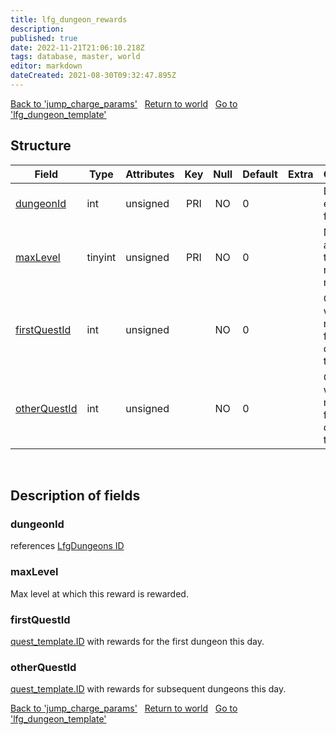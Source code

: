 ```yaml
---
title: lfg_dungeon_rewards
description: 
published: true
date: 2022-11-21T21:06:10.218Z
tags: database, master, world
editor: markdown
dateCreated: 2021-08-30T09:32:47.895Z
---
```


<a href="https://trinitycore.info/en/database/master/world/jump_charge_params" class="mt-5 v-btn v-btn--depressed v-btn--flat v-btn--outlined theme--light v-size--default darkblue--text text--lighten-3"><span class="v-btn__content"><i aria-hidden="true" class="v-icon notranslate v-icon--left mdi mdi-arrow-left theme--light"></i><span>Back to 'jump_charge_params'</span></span></a>&nbsp;&nbsp;&nbsp;<a href="https://trinitycore.info/en/database/master/world/home" class="mt-5 v-btn v-btn--depressed v-btn--flat v-btn--outlined theme--light v-size--default darkblue--text text--lighten-3"><span class="v-btn__content"><i aria-hidden="true" class="v-icon notranslate v-icon--left mdi mdi-home-outline theme--light"></i><span>Return to world</span></span></a>&nbsp;&nbsp;&nbsp;<a href="https://trinitycore.info/en/database/master/world/lfg_dungeon_template" class="mt-5 v-btn v-btn--depressed v-btn--flat v-btn--outlined theme--light v-size--default darkblue--text text--lighten-3"><span class="v-btn__content"><span>Go to 'lfg_dungeon_template'</span><i aria-hidden="true" class="v-icon notranslate v-icon--right mdi mdi-arrow-right theme--light"></i></span></a>

## Structure

| Field | Type | Attributes | Key | Null | Default | Extra | Comment |
| --- | --- | --- | :---: | :---: | --- | --- | --- |
| [dungeonId](#dungeonid) | int | unsigned | PRI | NO | 0 |  | Dungeon entry from dbc |
| [maxLevel](#maxlevel) | tinyint | unsigned | PRI | NO | 0 |  | Max level at which this reward is rewarded |
| [firstQuestId](#firstquestid) | int | unsigned |  | NO | 0 |  | Quest id with rewards for first dungeon this day |
| [otherQuestId](#otherquestid) | int | unsigned |  | NO | 0 |  | Quest id with rewards for Nth dungeon this day |
&nbsp;
## Description of fields

### dungeonId
references [LfgDungeons ID](https://wow.tools/dbc/?dbc=lfgdungeons)
&nbsp;

### maxLevel
Max level at which this reward is rewarded.
&nbsp;

### firstQuestId
[quest_template.ID](../world/quest_template#id) with rewards for the first dungeon this day.
&nbsp;

### otherQuestId
[quest_template.ID](../world/quest_template#id) with rewards for subsequent dungeons this day.
&nbsp;

<a href="https://trinitycore.info/en/database/master/world/jump_charge_params" class="mt-5 v-btn v-btn--depressed v-btn--flat v-btn--outlined theme--light v-size--default darkblue--text text--lighten-3"><span class="v-btn__content"><i aria-hidden="true" class="v-icon notranslate v-icon--left mdi mdi-arrow-left theme--light"></i><span>Back to 'jump_charge_params'</span></span></a>&nbsp;&nbsp;&nbsp;<a href="https://trinitycore.info/en/database/master/world/home" class="mt-5 v-btn v-btn--depressed v-btn--flat v-btn--outlined theme--light v-size--default darkblue--text text--lighten-3"><span class="v-btn__content"><i aria-hidden="true" class="v-icon notranslate v-icon--left mdi mdi-home-outline theme--light"></i><span>Return to world</span></span></a>&nbsp;&nbsp;&nbsp;<a href="https://trinitycore.info/en/database/master/world/lfg_dungeon_template" class="mt-5 v-btn v-btn--depressed v-btn--flat v-btn--outlined theme--light v-size--default darkblue--text text--lighten-3"><span class="v-btn__content"><span>Go to 'lfg_dungeon_template'</span><i aria-hidden="true" class="v-icon notranslate v-icon--right mdi mdi-arrow-right theme--light"></i></span></a>

